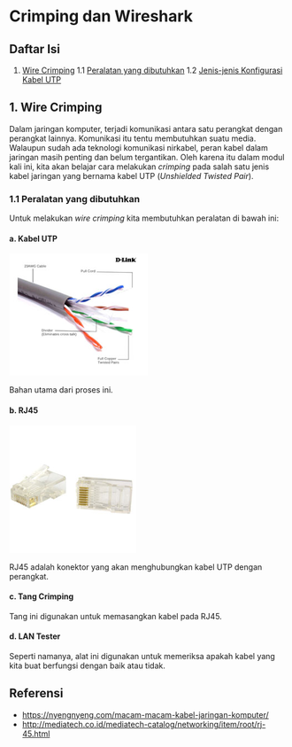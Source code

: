 # Crimping dan Wireshark

## Daftar Isi
1. [Wire Crimping](#wire-crimping)
  1.1 [Peralatan yang dibutuhkan](#peralatan-yang-dibutuhkan)
1.2 [Jenis-jenis Konfigurasi Kabel UTP]()


## 1. Wire Crimping
Dalam jaringan komputer, terjadi komunikasi antara satu perangkat dengan perangkat lainnya. Komunikasi itu tentu membutuhkan suatu media. Walaupun sudah ada teknologi komunikasi nirkabel, peran kabel dalam jaringan masih penting dan belum tergantikan. Oleh karena itu dalam modul kali ini, kita akan belajar cara melakukan _crimping_ pada salah satu jenis kabel jaringan yang bernama kabel UTP (_Unshielded Twisted Pair_).

### 1.1 Peralatan yang dibutuhkan
Untuk melakukan _wire crimping_ kita membutuhkan peralatan di bawah ini:
#### a. Kabel UTP
![Kabel UTP](images/kabelutp.jpg)

Bahan utama dari proses ini.
#### b. RJ45
![Kabel UTP](images/rj45.jpg)

RJ45 adalah konektor yang akan menghubungkan kabel UTP dengan perangkat.
#### c. Tang Crimping
Tang ini digunakan untuk memasangkan kabel pada RJ45.
#### d. LAN Tester
Seperti namanya, alat ini digunakan untuk memeriksa apakah kabel yang kita buat berfungsi dengan baik atau tidak.


## Referensi
+ https://nyengnyeng.com/macam-macam-kabel-jaringan-komputer/
+ http://mediatech.co.id/mediatech-catalog/networking/item/root/rj-45.html

<!--stackedit_data:
eyJoaXN0b3J5IjpbLTE4NjY2NTQ5MDcsMTU0NDIzNDM2MCwtMj
YyMzc2ODIsMTM5Mjg4NTE3OCwzNzkzMjUwNTAsNjUzODUzNzYy
LC0yMTM0MTA2MTUxLDcyMjc2NDMwXX0=
-->